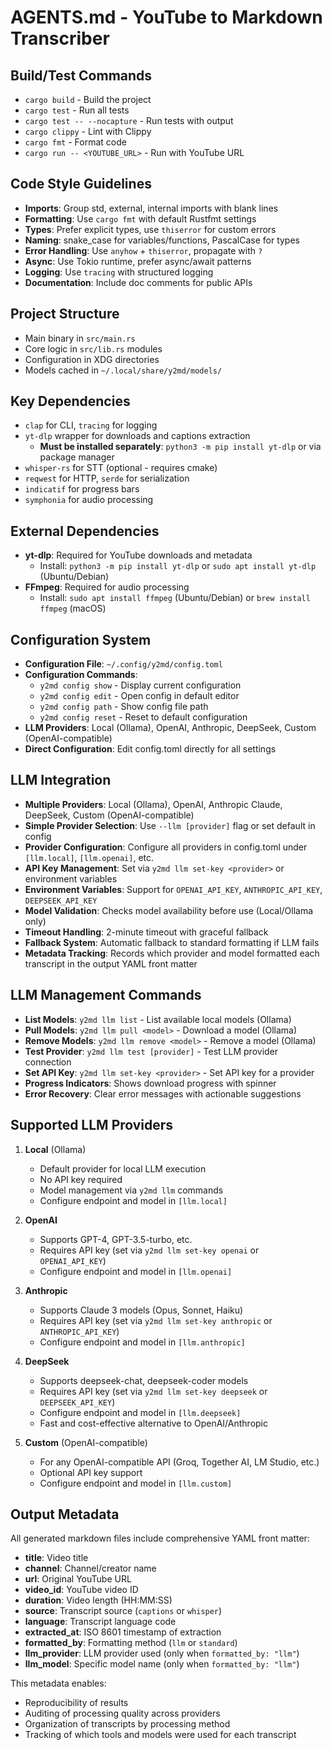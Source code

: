 # AGENTS.md - YouTube to Markdown Transcriber

## Build/Test Commands
- `cargo build` - Build the project
- `cargo test` - Run all tests
- `cargo test -- --nocapture` - Run tests with output
- `cargo clippy` - Lint with Clippy
- `cargo fmt` - Format code
- `cargo run -- <YOUTUBE_URL>` - Run with YouTube URL

## Code Style Guidelines
- **Imports**: Group std, external, internal imports with blank lines
- **Formatting**: Use `cargo fmt` with default Rustfmt settings
- **Types**: Prefer explicit types, use `thiserror` for custom errors
- **Naming**: snake_case for variables/functions, PascalCase for types
- **Error Handling**: Use `anyhow` + `thiserror`, propagate with `?`
- **Async**: Use Tokio runtime, prefer async/await patterns
- **Logging**: Use `tracing` with structured logging
- **Documentation**: Include doc comments for public APIs

## Project Structure
- Main binary in `src/main.rs`
- Core logic in `src/lib.rs` modules
- Configuration in XDG directories
- Models cached in `~/.local/share/y2md/models/`

## Key Dependencies
- `clap` for CLI, `tracing` for logging
- `yt-dlp` wrapper for downloads and captions extraction
  - **Must be installed separately**: `python3 -m pip install yt-dlp` or via package manager
- `whisper-rs` for STT (optional - requires cmake)
- `reqwest` for HTTP, `serde` for serialization
- `indicatif` for progress bars
- `symphonia` for audio processing

## External Dependencies
- **yt-dlp**: Required for YouTube downloads and metadata
  - Install: `python3 -m pip install yt-dlp` or `sudo apt install yt-dlp` (Ubuntu/Debian)
- **FFmpeg**: Required for audio processing
  - Install: `sudo apt install ffmpeg` (Ubuntu/Debian) or `brew install ffmpeg` (macOS)

## Configuration System
- **Configuration File**: `~/.config/y2md/config.toml`
- **Configuration Commands**: 
  - `y2md config show` - Display current configuration
  - `y2md config edit` - Open config in default editor
  - `y2md config path` - Show config file path
  - `y2md config reset` - Reset to default configuration
- **LLM Providers**: Local (Ollama), OpenAI, Anthropic, DeepSeek, Custom (OpenAI-compatible)
- **Direct Configuration**: Edit config.toml directly for all settings

## LLM Integration
- **Multiple Providers**: Local (Ollama), OpenAI, Anthropic Claude, DeepSeek, Custom (OpenAI-compatible)
- **Simple Provider Selection**: Use `--llm [provider]` flag or set default in config
- **Provider Configuration**: Configure all providers in config.toml under `[llm.local]`, `[llm.openai]`, etc.
- **API Key Management**: Set via `y2md llm set-key <provider>` or environment variables
- **Environment Variables**: Support for `OPENAI_API_KEY`, `ANTHROPIC_API_KEY`, `DEEPSEEK_API_KEY`
- **Model Validation**: Checks model availability before use (Local/Ollama only)
- **Timeout Handling**: 2-minute timeout with graceful fallback
- **Fallback System**: Automatic fallback to standard formatting if LLM fails
- **Metadata Tracking**: Records which provider and model formatted each transcript in the output YAML front matter

## LLM Management Commands
- **List Models**: `y2md llm list` - List available local models (Ollama)
- **Pull Models**: `y2md llm pull <model>` - Download a model (Ollama)
- **Remove Models**: `y2md llm remove <model>` - Remove a model (Ollama)
- **Test Provider**: `y2md llm test [provider]` - Test LLM provider connection
- **Set API Key**: `y2md llm set-key <provider>` - Set API key for a provider
- **Progress Indicators**: Shows download progress with spinner
- **Error Recovery**: Clear error messages with actionable suggestions

## Supported LLM Providers
1. **Local** (Ollama)
   - Default provider for local LLM execution
   - No API key required
   - Model management via `y2md llm` commands
   - Configure endpoint and model in `[llm.local]`
   
2. **OpenAI**
   - Supports GPT-4, GPT-3.5-turbo, etc.
   - Requires API key (set via `y2md llm set-key openai` or `OPENAI_API_KEY`)
   - Configure endpoint and model in `[llm.openai]`
   
3. **Anthropic**
   - Supports Claude 3 models (Opus, Sonnet, Haiku)
   - Requires API key (set via `y2md llm set-key anthropic` or `ANTHROPIC_API_KEY`)
   - Configure endpoint and model in `[llm.anthropic]`
   
4. **DeepSeek**
   - Supports deepseek-chat, deepseek-coder models
   - Requires API key (set via `y2md llm set-key deepseek` or `DEEPSEEK_API_KEY`)
   - Configure endpoint and model in `[llm.deepseek]`
   - Fast and cost-effective alternative to OpenAI/Anthropic
   
5. **Custom** (OpenAI-compatible)
   - For any OpenAI-compatible API (Groq, Together AI, LM Studio, etc.)
   - Optional API key support
   - Configure endpoint and model in `[llm.custom]`
## Output Metadata
All generated markdown files include comprehensive YAML front matter:
- **title**: Video title
- **channel**: Channel/creator name
- **url**: Original YouTube URL
- **video_id**: YouTube video ID
- **duration**: Video length (HH:MM:SS)
- **source**: Transcript source (`captions` or `whisper`)
- **language**: Transcript language code
- **extracted_at**: ISO 8601 timestamp of extraction
- **formatted_by**: Formatting method (`llm` or `standard`)
- **llm_provider**: LLM provider used (only when `formatted_by: "llm"`)
- **llm_model**: Specific model name (only when `formatted_by: "llm"`)

This metadata enables:
- Reproducibility of results
- Auditing of processing quality across providers
- Organization of transcripts by processing method
- Tracking of which tools and models were used for each transcript
